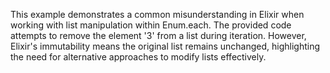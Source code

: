 This example demonstrates a common misunderstanding in Elixir when working with list manipulation within Enum.each.  The provided code attempts to remove the element '3' from a list during iteration.  However, Elixir's immutability means the original list remains unchanged, highlighting the need for alternative approaches to modify lists effectively.